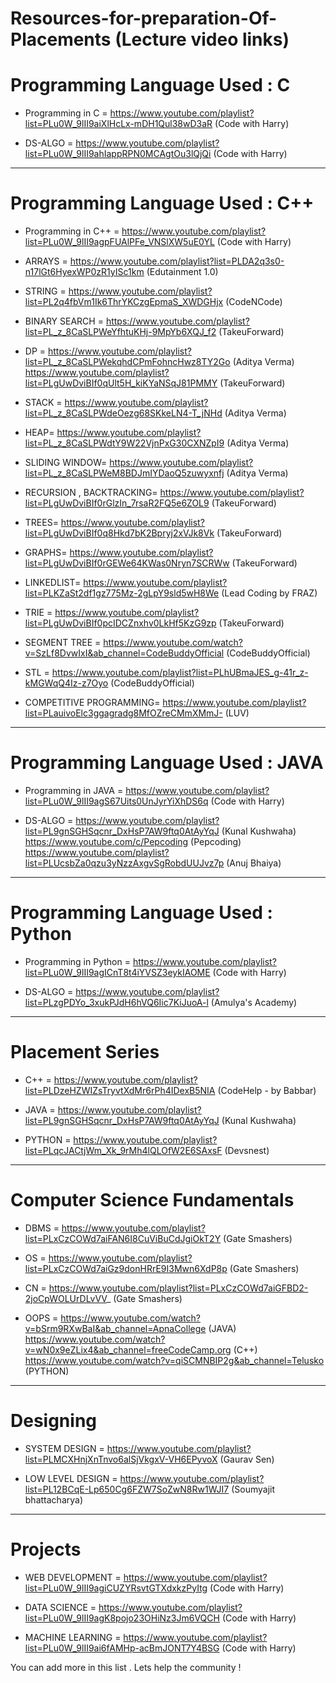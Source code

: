 # Resources-for-preparation-Of-Placements (Lecture video links)


# Programming Language Used : C
- Programming in C = https://www.youtube.com/playlist?list=PLu0W_9lII9aiXlHcLx-mDH1Qul38wD3aR (Code with Harry)

- DS-ALGO = https://www.youtube.com/playlist?list=PLu0W_9lII9ahIappRPN0MCAgtOu3lQjQi (Code with Harry)

<hr>

# Programming Language Used : C++

- Programming in C++ = https://www.youtube.com/playlist?list=PLu0W_9lII9agpFUAlPFe_VNSlXW5uE0YL (Code with Harry)

- ARRAYS = https://www.youtube.com/playlist?list=PLDA2q3s0-n17lGt6HyexWP0zR1yISc1km (Edutainment 1.0)

- STRING = https://www.youtube.com/playlist?list=PL2q4fbVm1Ik6ThrYKCzgEpmaS_XWDGHjx (CodeNCode)

- BINARY SEARCH = https://www.youtube.com/playlist?list=PL_z_8CaSLPWeYfhtuKHj-9MpYb6XQJ_f2 (TakeuForward)

- DP = https://www.youtube.com/playlist?list=PL_z_8CaSLPWekqhdCPmFohncHwz8TY2Go (Aditya Verma)<br>
      https://www.youtube.com/playlist?list=PLgUwDviBIf0qUlt5H_kiKYaNSqJ81PMMY (TakeuForward)

- STACK = https://www.youtube.com/playlist?list=PL_z_8CaSLPWdeOezg68SKkeLN4-T_jNHd (Aditya Verma)

- HEAP= https://www.youtube.com/playlist?list=PL_z_8CaSLPWdtY9W22VjnPxG30CXNZpI9 (Aditya Verma)

- SLIDING WINDOW= https://www.youtube.com/playlist?list=PL_z_8CaSLPWeM8BDJmIYDaoQ5zuwyxnfj (Aditya Verma)

- RECURSION , BACKTRACKING= https://www.youtube.com/playlist?list=PLgUwDviBIf0rGlzIn_7rsaR2FQ5e6ZOL9 (TakeuForward)

- TREES= https://www.youtube.com/playlist?list=PLgUwDviBIf0q8Hkd7bK2Bpryj2xVJk8Vk (TakeuForward)

- GRAPHS= https://www.youtube.com/playlist?list=PLgUwDviBIf0rGEWe64KWas0Nryn7SCRWw (TakeuForward)

- LINKEDLIST= https://www.youtube.com/playlist?list=PLKZaSt2df1gz775Mz-2gLpY9sld5wH8We (Lead Coding by FRAZ)

- TRIE = https://www.youtube.com/playlist?list=PLgUwDviBIf0pcIDCZnxhv0LkHf5KzG9zp (TakeuForward)

- SEGMENT TREE = https://www.youtube.com/watch?v=SzLf8DvwIxI&ab_channel=CodeBuddyOfficial (CodeBuddyOfficial)

- STL = https://www.youtube.com/playlist?list=PLhUBmaJES_g-41r_z-kMGWqQ4Iz-z7Oyo (CodeBuddyOfficial)

- COMPETITIVE PROGRAMMING= https://www.youtube.com/playlist?list=PLauivoElc3ggagradg8MfOZreCMmXMmJ- (LUV)

<hr>

# Programming Language Used : JAVA

- Programming in JAVA = https://www.youtube.com/playlist?list=PLu0W_9lII9agS67Uits0UnJyrYiXhDS6q (Code with Harry)

- DS-ALGO = https://www.youtube.com/playlist?list=PL9gnSGHSqcnr_DxHsP7AW9ftq0AtAyYqJ (Kunal Kushwaha) <br>
  https://www.youtube.com/c/Pepcoding (Pepcoding)<br>
  https://www.youtube.com/playlist?list=PLUcsbZa0qzu3yNzzAxgvSgRobdUUJvz7p (Anuj Bhaiya) 
  
<hr>   
  
  
# Programming Language Used : Python

- Programming in Python = https://www.youtube.com/playlist?list=PLu0W_9lII9agICnT8t4iYVSZ3eykIAOME (Code with Harry)

- DS-ALGO = https://www.youtube.com/playlist?list=PLzgPDYo_3xukPJdH6hVQ6Iic7KiJuoA-l (Amulya's Academy)

<hr>

# Placement Series
 - C++ = https://www.youtube.com/playlist?list=PLDzeHZWIZsTryvtXdMr6rPh4IDexB5NIA (CodeHelp - by Babbar)

- JAVA =  https://www.youtube.com/playlist?list=PL9gnSGHSqcnr_DxHsP7AW9ftq0AtAyYqJ (Kunal Kushwaha)

- PYTHON = https://www.youtube.com/playlist?list=PLqcJACtjWm_Xk_9rMh4lQLOfW2E6SAxsF (Devsnest)

<hr>

# Computer Science Fundamentals

- DBMS =  https://www.youtube.com/playlist?list=PLxCzCOWd7aiFAN6I8CuViBuCdJgiOkT2Y (Gate Smashers)

- OS =    https://www.youtube.com/playlist?list=PLxCzCOWd7aiGz9donHRrE9I3Mwn6XdP8p (Gate Smashers)

- CN =    https://www.youtube.com/playlist?list=PLxCzCOWd7aiGFBD2-2joCpWOLUrDLvVV_ (Gate Smashers)

- OOPS =  https://www.youtube.com/watch?v=bSrm9RXwBaI&ab_channel=ApnaCollege (JAVA)<br>
          https://www.youtube.com/watch?v=wN0x9eZLix4&ab_channel=freeCodeCamp.org (C++)<br>
          https://www.youtube.com/watch?v=qiSCMNBIP2g&ab_channel=Telusko (PYTHON)
          
<hr>
  
  # Designing
         
- SYSTEM DESIGN = https://www.youtube.com/playlist?list=PLMCXHnjXnTnvo6alSjVkgxV-VH6EPyvoX (Gaurav Sen)

- LOW LEVEL DESIGN = https://www.youtube.com/playlist?list=PL12BCqE-Lp650Cg6FZW7SoZwN8Rw1WJI7 (Soumyajit bhattacharya)

<hr>


# Projects

- WEB DEVELOPMENT = https://www.youtube.com/playlist?list=PLu0W_9lII9agiCUZYRsvtGTXdxkzPyItg (Code with Harry)

- DATA SCIENCE = https://www.youtube.com/playlist?list=PLu0W_9lII9agK8pojo23OHiNz3Jm6VQCH (Code with Harry)

- MACHINE LEARNING = https://www.youtube.com/playlist?list=PLu0W_9lII9ai6fAMHp-acBmJONT7Y4BSG (Code with Harry)


You can add more in this list . Lets help the community !
